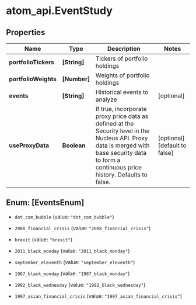 # atom_api.EventStudy

## Properties
Name | Type | Description | Notes
------------ | ------------- | ------------- | -------------
**portfolioTickers** | **[String]** | Tickers of portfolio holdings | 
**portfolioWeights** | **[Number]** | Weights of portfolio holdings | 
**events** | **[String]** | Historical events to analyze | [optional] 
**useProxyData** | **Boolean** | If true, incorporate proxy price data as defined at the Security level in the Nucleus API. Proxy data is merged with base security data to form a continuous price history. Defaults to false. | [optional] [default to false]


<a name="[EventsEnum]"></a>
## Enum: [EventsEnum]


* `dot_com_bubble` (value: `"dot_com_bubble"`)

* `2008_financial_crisis` (value: `"2008_financial_crisis"`)

* `brexit` (value: `"brexit"`)

* `2011_black_monday` (value: `"2011_black_monday"`)

* `september_eleventh` (value: `"september_eleventh"`)

* `1987_black_monday` (value: `"1987_black_monday"`)

* `1992_black_wednesday` (value: `"1992_black_wednesday"`)

* `1997_asian_financial_crisis` (value: `"1997_asian_financial_crisis"`)




